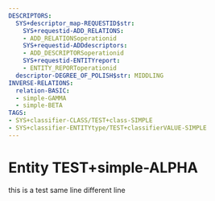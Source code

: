 ```yaml
---
DESCRIPTORS:
  SYS+descriptor_map-REQUESTID$str:
    SYS+requestid-ADD_RELATIONS:
    - ADD_RELATIONSoperationid
    SYS+requestid-ADDdescriptors:
    - ADD_DESCRIPTORSoperationid
    SYS+requestid-ENTITYreport:
    - ENTITY_REPORToperationid
  descriptor-DEGREE_OF_POLISH$str: MIDDLING
INVERSE-RELATIONS:
  relation-BASIC:
  - simple-GAMMA
  - simple-BETA
TAGS:
- SYS+classifier-CLASS/TEST+class-SIMPLE
- SYS+classifier-ENTITYtype/TEST+classifierVALUE-SIMPLE
---
```

# Entity TEST+simple-ALPHA

this is a test same line 
different line
